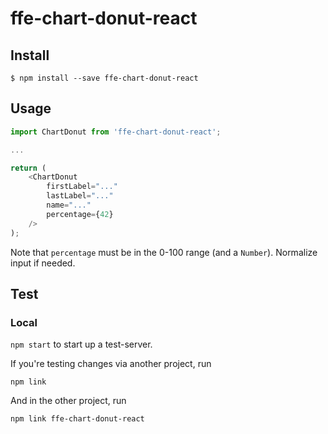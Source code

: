 # ffe-chart-donut-react

## Install

```
$ npm install --save ffe-chart-donut-react
```

## Usage

```javascript
import ChartDonut from 'ffe-chart-donut-react';

...

return (
    <ChartDonut
        firstLabel="..."
        lastLabel="..."
        name="..."
        percentage={42}
    />
);

```

Note that `percentage` must be in the 0-100 range (and a `Number`). Normalize input if needed.

## Test

### Local

`npm start` to start up a test-server.

If you're testing changes via another project, run
```
npm link
```
And in the other project, run
```
npm link ffe-chart-donut-react
```

